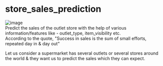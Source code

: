 # store_sales_prediction
![image](https://cdn.pixabay.com/photo/2015/08/07/16/07/shopping-879498_960_720.jpg) <br />
Predict the sales of the outlet store with the help of various information/features like - outlet_type, item_visibility etc.<br />
According to the quote, "Success in sales is the sum of small efforts, repeated day in & day out"<br />

Let us consider a supermarket has several outlets or several stores around the world & they want us to predict the sales which they can expect.
